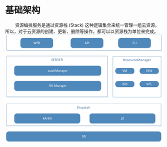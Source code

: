 # 基础架构

&#160;&#160;&#160;&#160;&#160;&#160;&#160;&#160;资源编排服务是通过资源栈 (Stack) 这种逻辑集合来统一管理一组云资源，所以，对于云资源的创建、更新、删除等操作，都可以以资源栈为单位来完成。
![架构图](https://raw.githubusercontent.com/jdclouddocs/cn/resource-orchestration/image/resource/%E6%9E%B6%E6%9E%84%E5%9B%BE.png)
